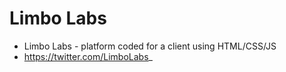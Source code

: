 # Limbo Labs
- Limbo Labs - platform coded for a client using HTML/CSS/JS
- https://twitter.com/LimboLabs_
